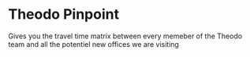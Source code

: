 Theodo Pinpoint
===============

Gives you the travel time matrix between every memeber of the Theodo team and all the potentiel new offices we are visiting
